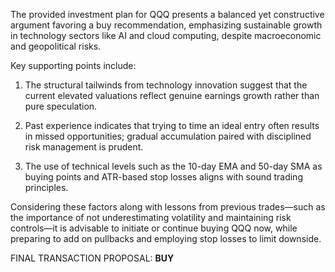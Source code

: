 The provided investment plan for QQQ presents a balanced yet constructive argument favoring a buy recommendation, emphasizing sustainable growth in technology sectors like AI and cloud computing, despite macroeconomic and geopolitical risks.

Key supporting points include:

1. The structural tailwinds from technology innovation suggest that the current elevated valuations reflect genuine earnings growth rather than pure speculation.

2. Past experience indicates that trying to time an ideal entry often results in missed opportunities; gradual accumulation paired with disciplined risk management is prudent.

3. The use of technical levels such as the 10-day EMA and 50-day SMA as buying points and ATR-based stop losses aligns with sound trading principles.

Considering these factors along with lessons from previous trades—such as the importance of not underestimating volatility and maintaining risk controls—it is advisable to initiate or continue buying QQQ now, while preparing to add on pullbacks and employing stop losses to limit downside.

FINAL TRANSACTION PROPOSAL: **BUY**